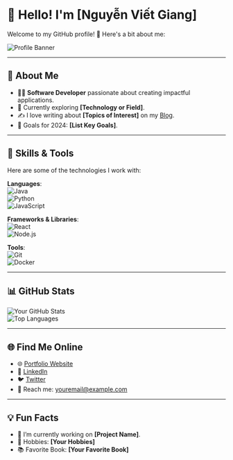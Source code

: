 # 👋 Hello! I'm [Nguyễn Viết Giang]  
Welcome to my GitHub profile! 🌟 Here's a bit about me:  

![Profile Banner](https://via.placeholder.com/1000x300?text=Your+Custom+Banner)  

---

## 📖 About Me  
- 🧑‍💻 **Software Developer** passionate about creating impactful applications.  
- 🌱 Currently exploring **[Technology or Field]**.  
- ✍️ I love writing about **[Topics of Interest]** on my [Blog](https://yourbloglink.com).  
- 🎯 Goals for 2024: **[List Key Goals]**.  

---

## 🔧 Skills & Tools  
Here are some of the technologies I work with:  

**Languages**:  
![Java](https://img.shields.io/badge/Java-ED8B00?style=for-the-badge&logo=java&logoColor=white)  
![Python](https://img.shields.io/badge/Python-3776AB?style=for-the-badge&logo=python&logoColor=white)  
![JavaScript](https://img.shields.io/badge/JavaScript-F7DF1E?style=for-the-badge&logo=javascript&logoColor=black)  

**Frameworks & Libraries**:  
![React](https://img.shields.io/badge/React-20232A?style=for-the-badge&logo=react&logoColor=61DAFB)  
![Node.js](https://img.shields.io/badge/Node.js-339933?style=for-the-badge&logo=node.js&logoColor=white)  

**Tools**:  
![Git](https://img.shields.io/badge/Git-F05032?style=for-the-badge&logo=git&logoColor=white)  
![Docker](https://img.shields.io/badge/Docker-2496ED?style=for-the-badge&logo=docker&logoColor=white)  

---

## 📊 GitHub Stats  
![Your GitHub Stats](https://github-readme-stats.vercel.app/api?username=YourGitHubUsername&show_icons=true&theme=radical)  
![Top Languages](https://github-readme-stats.vercel.app/api/top-langs/?username=YourGitHubUsername&layout=compact&theme=radical)  

---

## 🌐 Find Me Online  
- 🌐 [Portfolio Website](https://yourwebsite.com)  
- 💼 [LinkedIn](https://linkedin.com/in/yourprofile)  
- 🐦 [Twitter](https://twitter.com/yourprofile)  
- 📧 Reach me: [youremail@example.com](mailto:youremail@example.com)  

---

## 💡 Fun Facts  
- 🔭 I’m currently working on **[Project Name]**.  
- 🎨 Hobbies: **[Your Hobbies]**  
- 📚 Favorite Book: **[Your Favorite Book]**  

